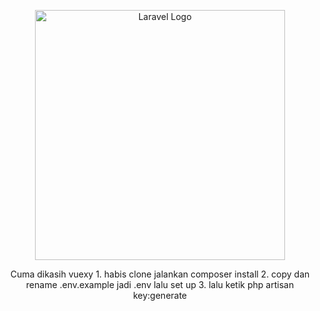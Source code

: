 <p align="center"><a href="https://laravel.com" target="_blank"><img src="https://raw.githubusercontent.com/laravel/art/master/logo-lockup/5%20SVG/2%20CMYK/1%20Full%20Color/laravel-logolockup-cmyk-red.svg" width="400" alt="Laravel Logo"></a></p>

<p align="center">
Cuma dikasih vuexy
    1. habis clone jalankan composer install
    2. copy dan rename .env.example jadi .env lalu set up
    3. lalu ketik php artisan key:generate
</p>
